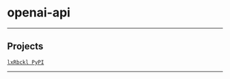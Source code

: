 # openai-api

---

## Projects
[`lxRbckl PyPI`](https://github.com/lxRbckl/lxRbckl/blob/PyPI/README.md)

---